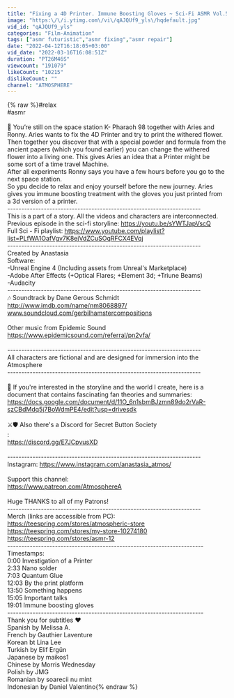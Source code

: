 ```yaml
---
title: "Fixing a 4D Printer. Immune Boosting Gloves ~ Sci-Fi ASMR Vol.5"
image: "https:\/\/i.ytimg.com\/vi\/qAJQUf9_yls\/hqdefault.jpg"
vid_id: "qAJQUf9_yls"
categories: "Film-Animation"
tags: ["asmr futuristic","asmr fixing","asmr repair"]
date: "2022-04-12T16:18:05+03:00"
vid_date: "2022-03-16T16:08:51Z"
duration: "PT26M46S"
viewcount: "191079"
likeCount: "10215"
dislikeCount: ""
channel: "ATMOSPHERE"
---
```

{% raw %}#relax<br />#asmr<br /><br />🚀 You’re still on the space station K- Pharaoh 98 together with Aries and Ronny. Aries wants to fix the 4D Printer and try to print the withered flower. Then together you discover that with a special powder and formula from the ancient papers (which you found earlier)  you can change the withered flower into a living one. This gives Aries an idea that a Printer might be some sort of a time travel Machine.<br />After all experiments Ronny says you have a few hours before you go to the next space station.<br />So ypu decide to relax and enjoy yourself before the new journey. Aries gives you immune boosting treatment with the gloves you just printed from a 3d version of a printer.<br />---------------------------------------------------------------------<br />This is a part of a story. All the videos and characters are interconnected.<br />Previous episode in the sci-fi storyline: <a rel="nofollow" target="blank" href="https://youtu.be/sYWTJapVscQ">https://youtu.be/sYWTJapVscQ</a><br />Full Sci - Fi playlist: <a rel="nofollow" target="blank" href="https://www.youtube.com/playlist?list=PLfWA1OafVgv7K8ejVdZCuSOqRFCX4EVqj">https://www.youtube.com/playlist?list=PLfWA1OafVgv7K8ejVdZCuSOqRFCX4EVqj</a><br />---------------------------------------------------------------------<br />Created by Anastasia<br />Software:<br />-Unreal Engine 4 (Including assets from Unreal's Marketplace) <br />-Adobe After Effects (+Optical Flares; +Element 3d; +Triune Beams)<br />-Audacity<br />---------------------------------------------------------------------<br />🎶 Soundtrack by Dane Gerous Schmidt<br /><a rel="nofollow" target="blank" href="http://www.imdb.com/name/nm8068897/">http://www.imdb.com/name/nm8068897/</a><br />www.soundcloud.com/gerbilhamstercompositions <br /><br />Other music from Epidemic Sound<br /><a rel="nofollow" target="blank" href="https://www.epidemicsound.com/referral/pn2vfa/">https://www.epidemicsound.com/referral/pn2vfa/</a><br /><br />---------------------------------------------------------------------<br />All characters are fictional and are designed for immersion into the Atmosphere<br />---------------------------------------------------------------------<br /><br />📜 If you're interested in the storyline and the world I create, here is a document that contains fascinating fan theories and summaries:<br /><a rel="nofollow" target="blank" href="https://docs.google.com/document/d/11O_6n1sbmBJzmn89do2rVaR-szCBdMdq5j7BoWdmPE4/edit?usp=drivesdk">https://docs.google.com/document/d/11O_6n1sbmBJzmn89do2rVaR-szCBdMdq5j7BoWdmPE4/edit?usp=drivesdk</a><br /><br />⚔️🛡️ Also there's a Discord for Secret Button Society<br />:<br /><a rel="nofollow" target="blank" href="https://discord.gg/E7JCpvusXD">https://discord.gg/E7JCpvusXD</a><br /><br />---------------------------------------------------------------------<br />Instagram: <a rel="nofollow" target="blank" href="https://www.instagram.com/anastasia_atmos/">https://www.instagram.com/anastasia_atmos/</a><br /><br />Support this channel:<br /><a rel="nofollow" target="blank" href="https://www.patreon.com/AtmosphereA">https://www.patreon.com/AtmosphereA</a><br /><br />Huge THANKS to all of my Patrons!<br />---------------------------------------------------------------------<br />Merch (links are accessible from PC): <br /><a rel="nofollow" target="blank" href="https://teespring.com/stores/atmospheric-store">https://teespring.com/stores/atmospheric-store</a><br /><a rel="nofollow" target="blank" href="https://teespring.com/stores/my-store-10274180">https://teespring.com/stores/my-store-10274180</a><br /><a rel="nofollow" target="blank" href="https://teespring.com/stores/asmr-12">https://teespring.com/stores/asmr-12</a><br />----------------------------------------------------------------------<br />Timestamps:<br />0:00 Investigation of a Printer<br />2:33 Nano solder<br />7:03 Quantum Glue<br />12:03 By the print platform<br />13:50 Something happens<br />15:05 Important talks<br />19:01 Immune boosting gloves<br />----------------------------------------------------------------------<br />Thank you for subtitles ❤️<br />Spanish by Melissa A.<br />French by Gauthier Laventure<br />Korean bt Lina Lee<br />Turkish by Elif Ergün<br />Japanese by maikos1<br />Chinese by Morris Wednesday<br />Polish by JMG<br />Romanian by soarecii nu mint<br />Indonesian by Daniel Valentino{% endraw %}

